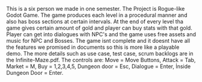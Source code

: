 This is a six person we made in one semester. The Project is Rogue-like Godot Game. The game produces each level in a procedural manner and also has boss sections at certain intervals. At the end of every level tha game gives certain amount of gold and player can buy stats with that gold.
Player can get into dialogues with NPC's and the game uses free assets and music for NPC and Bosses. The game isnt complete and it doesnt have all the features we promised in documents so this is more like a playable demo.
The more details such as use case, test case, scrum backlogs are in the Infinite-Maze.pdf.
The controls are: 
Move = Move Buttons, Attack = Tab, Market = M, Buy = 1,2,3,4,5, Dungeon door = Esc, Dialogue = Enter, İnside Dungeon Door = Enter.
